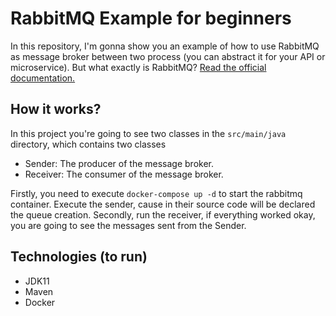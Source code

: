 # RabbitMQ Example for beginners

In this repository, I'm gonna show you an example of how to use RabbitMQ as message broker
between two process (you can abstract it for your API or microservice). 
But what exactly is RabbitMQ? <a href="https://www.rabbitmq.com/features.html">Read the official documentation.</a>

## How it works?

In this project you're going to see two classes in the <code>src/main/java</code> directory, which contains two classes

- Sender: The producer of the message broker.
- Receiver: The consumer of the message broker.

Firstly, you need to execute <code>docker-compose up -d</code> to start the rabbitmq container.
Execute the sender, cause in their source code will be declared the queue creation.
Secondly, run the receiver, if everything worked okay, you are going to see the messages sent from the Sender.

## Technologies (to run)

- JDK11
- Maven
- Docker